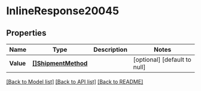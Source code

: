 # InlineResponse20045

## Properties
Name | Type | Description | Notes
------------ | ------------- | ------------- | -------------
**Value** | [**[]ShipmentMethod**](shipmentMethod.md) |  | [optional] [default to null]

[[Back to Model list]](../README.md#documentation-for-models) [[Back to API list]](../README.md#documentation-for-api-endpoints) [[Back to README]](../README.md)

